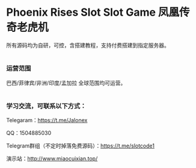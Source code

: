 # Phoenix Rises Slot Slot Game  凤凰传奇老虎机

所有源码均为自研，可控，含搭建教程，支持付费搭建到指定服务器。

# 
### 运营范围
巴西/菲律宾/非洲/印度/孟加拉 
全球范围均可运营。

# 
### 学习交流，可联系以下方式：

Telegaram：https://t.me/Jalonex

QQ：1504885030

Telegram群组（不定时掉落免费源码）：https://t.me/slotcode1

演示站：http://www.miaocuixian.top/

